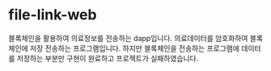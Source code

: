 # file-link-web

블록체인을 활용하여 의료정보를 전송하는 dapp입니다. 의료데이터를 암호화하여 블록체인에 저장 전송하는 프로그램입니다. 하지만 블록체인을 전송하는 프로그램에 데이터를 저장하는 부분만 구현이 완료하고 프로젝트가 실패하였습니다.
